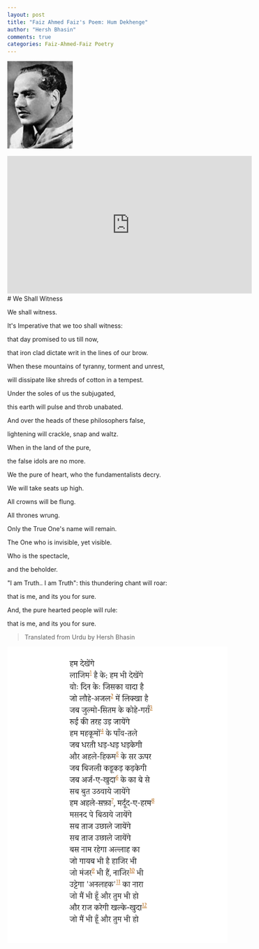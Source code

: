 ```yaml
---
layout: post
title: "Faiz Ahmed Faiz's Poem: Hum Dekhenge"
author: "Hersh Bhasin"
comments: true
categories: Faiz-Ahmed-Faiz Poetry
---
```







![faiz](../assets/faiz.jpg)


<iframe width="560" height="315" src="https://www.youtube.com/embed/QOe4AJnrrqg" frameborder="0" allow="accelerometer; autoplay; encrypted-media; gyroscope; picture-in-picture" allowfullscreen></iframe>
# We Shall Witness 

We shall witness.

It's Imperative  that we too shall witness:



that day promised to us till now,

that iron clad dictate writ in the lines of our brow.



When these mountains of  tyranny, torment and unrest,

will dissipate like shreds of cotton in a tempest.



Under the soles of us the subjugated,

this earth will pulse and throb unabated.



And over the heads of these philosophers false,

lightening will crackle, snap and waltz.



When  in the land of the pure,

the  false idols are no more.



We the pure of heart, who the fundamentalists decry.

We will take seats up high.



All crowns will be flung.

All thrones wrung.



Only the True One's name will remain.

The One who is invisible, yet visible.



Who is the spectacle,

and the beholder.



"I am Truth.. I am Truth":  this thundering chant will roar:

that is me, and  its you for sure.



And,  the pure hearted people will rule:

that is me, and  its you for sure.



> Translated from Urdu by Hersh Bhasin

  

![faiz](../assets/faiz-ham-dekhan-ge.png)
